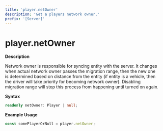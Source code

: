 ```yaml
---
title: 'player.netOwner'
description: 'Get a players network owner.'
prefix: '[Server]'
---
```


# player.netOwner

**Description**

Network owner is responsible for syncing entity with the server. It changes when actual network owner passes the migration range, then the new one is determined based on distance from the entity (if entity is a vehicle, then the driver will take priority for becoming network owner). Disabling migration range will stop this process from happening until turned on again.

**Syntax**

```ts
readonly netOwner: Player | null;
```

**Example Usage**

```js
const somePlayerOrNull = player.netOwner;
```
